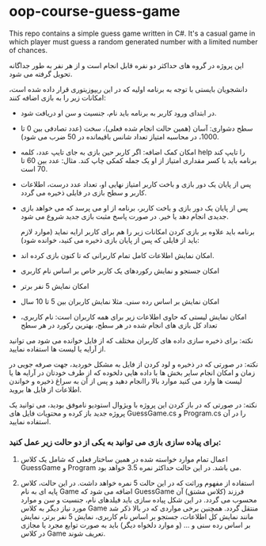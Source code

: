 # oop-course-guess-game
This repo contains a simple guess game written in C#. It's a casual game in which player must guess a random generated number with a limited number of chances. 

این پروژه در گروه های حداکثر دو نفره قابل انجام است و از هر نفر به طور جداگانه تحویل گرفته می شود.

دانشجویان بایستی با توجه به برنامه اولیه که در این ریپوزیتوری قرار داده شده است، امکانات زیر را به بازی اضافه کنند:


- در ابتدای ورود کاربر به برنامه باید نام، جنسیت و سن او دریافت شود.
- سطح دشواری: آسان (همین حالت انجام شده فعلی)، سخت (عدد تصادفی بین 0 تا 1000، در محاسبه امتیاز تعداد شانس باقیمانده در 50 ضرب می شود).
- امکان کمک اضافه: اگر کاربر حین بازی به جای تایپ عدد، کلمه help را تایپ کند برنامه باید با کسر مقداری امتیاز از او یک جمله کمکی چاپ کند. مثال: عدد بین 60 تا 70 است.
- پس از پایان یک دور بازی و باخت کاربر امتیاز نهایی او، تعداد عدد درست، اطلاعات کاربر و سطح بازی در فایلی ذخیره می گردد. 
- پس از پایان یک دور بازی و باخت کاربر، برنامه از او می پرسد که می خواهد بازی جدیدی انجام دهد یا خیر. در صورت پاسخ مثبت بازی جدید شروع می شود.
  
  برنامه باید علاوه بر بازی کردن امکانات زیر را هم برای کاربر ارایه نماید (موارد لازم باید از فایلی که پس از پایان بازی ذخیره می کنید، خوانده شود):
- امکان نمایش اطلاعات کامل تمام کاربرانی که تا کنون بازی کرده اند.
- امکان جستجو و نمایش رکوردهای یک کاربر خاص بر اساس نام کاربری
- امکان نمایش 5 نفر برتر
- امکان نمایش بر اساس رده سنی. مثلا نمایش کاربران بین 5 تا 10 سال
- امکان نمایش لیستی که حاوی اطلاعات زیر برای همه کاربران است: نام کاربری، تعداد کل بازی های انجام شده در هر سطح، بهترین رکورد در هر سطح

نکته:‌ برای ذخیره سازی داده های کاربران مختلف که از فایل خوانده می شود می توانید از آرایه یا لیست ها استفاده نمایید.

نکته:‌ در صورتی که در ذخیره و لود کردن از فایل به مشکل خوردید، جهت صرفه جویی در زمان و امکان انجام سایر بخش ها با داده هایی دلخوده که از طرف خودتان در آرایه ها یا لیست ها وارد می کنید موارد بالا راانجام دهید و پس از آن به سراغ ذخیره و خواندن اطلاعات از فایل ها بروید.

نکته: در صورتی که در باز کردن این پروژه با ویژوال استودیو ناموفق بودید،‌ می توانید یک پروژه جدید باز کرده و محتویات فایل های GuessGame.cs و Program.cs را در آن استفاده نمایید.

### برای پیاده سازی بازی می توانید به یکی از دو حالت زیر عمل کنید:
1. اعمال تمام موارد خواسته شده در همین ساختار فعلی که شامل یک کلاس GuessGame و Program می باشد. در این حالت حداکثر نمره 3.5 خواهد بود.
  
3. استفاده از مفهوم وراثت که در این حالت 5 نمره خواهد داشت.
در این حالت، کلاس پایه ای به نام Game اضافه می شود که GuessGame فرزند (کلاس مشتق) آن محسوب می گردد. در این شکل پیاده سازی باید فیلدهای نام، جنسیت و سن و موارد مورد نیاز دیگر به کلاس Game منتقل گردد.
همچنین برخی مواردی که در بالا ذکر شد مانند نمایش کل اطلاعات،‌ جستجو بر اساس نام کاربری، نمایش 5 نفر برتر، نمایش بر اساس رده سنی و ... (و موارد دلخواه دیگر) باید به صورت توابع مجرد یا مجازی در کلاس Game تعریف شوند. 



